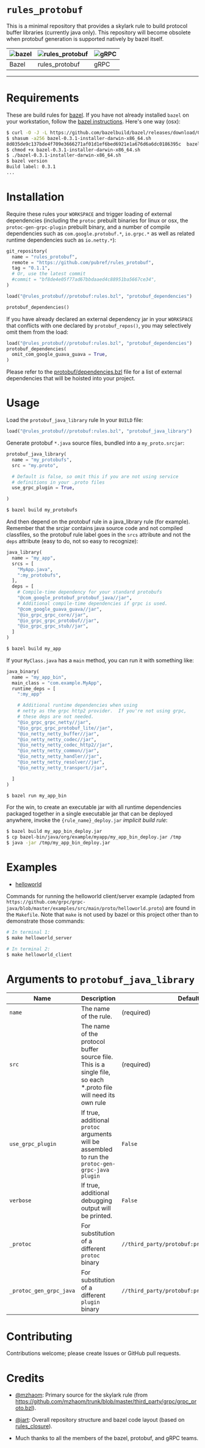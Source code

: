 # `rules_protobuf`

This is a minimal repository that provides a skylark rule to build
protocol buffer libraries (currently java only).  This repository will
become obsolete when protobuf generation is supported natively by
bazel itself.

| ![bazel](https://github.com/pubref/rules_protobuf/blob/master/bazel.png) | ![rules_protobuf](https://github.com/pubref/rules_protobuf/blob/master/rules_protobuf.png) | ![gRPC](https://github.com/pubref/rules_protobuf/blob/master/gRPC.png) |
| --- | --- | --- |
| Bazel | rules_protobuf | gRPC |

---

# Requirements

These are build rules for [bazel][bazel-home].  If you have not already
installed `bazel` on your workstation, follow the
[bazel instructions][bazel-install].  Here's one way (osx):

```sh
$ curl -O -J -L https://github.com/bazelbuild/bazel/releases/download/0.3.1/bazel-0.3.1-installer-darwin-x86_64.sh
$ shasum -a256 bazel-0.3.1-installer-darwin-x86_64.sh
8d035de9c137bde4f709e3666271af01d1ef6bed6921e1a676d6a6dc0186395c  bazel-0.3.1-installer-darwin-x86_64.sh
$ chmod +x bazel-0.3.1-installer-darwin-x86_64.sh
$ ./bazel-0.3.1-installer-darwin-x86_64.sh
$ bazel version
Build label: 0.3.1
...
```

# Installation

Require these rules your `WORKSPACE` and trigger loading of external
dependencies (including the `protoc` prebuilt binaries for linux or
osx, the `protoc-gen-grpc-plugin` prebuilt binary, and a number of
compile dependencies such as `com.google.protobuf.*`, `io.grpc.*` as
well as related runtime dependencies such as `io.netty.*`):

```python
git_repository(
  name = "rules_protobuf",
  remote = "https://github.com/pubref/rules_protobuf",
  tag = "0.1.1",
  # Or, use the latest commit
  #commit = "bf8de4e05f77ad67bbdaaed4c88951ba5667ce34",
)

load("@rules_protobuf//protobuf:rules.bzl", "protobuf_dependencies")

protobuf_dependencies()
```

If you have already declared an external dependency jar in your
`WORKSPACE` that conflicts with one declared by `protobuf_repos()`,
you may selectively omit them from the load:

```python
load("@rules_protobuf//protobuf:rules.bzl", "protobuf_dependencies")
protobuf_dependencies(
  omit_com_google_guava_guava = True,
)
```

Please refer to the [protobuf/dependencies.bzl](https://github.com/pubref/rules_protobuf/blob/master/protobuf/dependencies.bzl) file for a list of
external dependencies that will be hoisted into your project.

# Usage

Load the `protobuf_java_library` rule In your `BUILD` file:

```python
load("@rules_protobuf//protobuf:rules.bzl", "protobuf_java_library")
```

Generate protobuf `*.java` source files, bundled into a
`my_proto.srcjar`:

```python
protobuf_java_library(
  name = "my_protobufs",
  src = "my.proto",

  # Default is false, so omit this if you are not using service
  # definitions in your .proto files
  use_grpc_plugin = True,

)
```

```sh
$ bazel build my_protobufs
```

And then depend on the protobuf rule in a java_library rule (for
example).  Remember that the srcjar contains java source code and not
compiled classfiles, so the protobuf rule label goes in the `srcs`
attribute and not the `deps` attribute (easy to do, not so easy to
recognize):

```python
java_library(
  name = "my_app",
  srcs = [
    "MyApp.java",
    ":my_protobufs",
  ],
  deps = [
    # Compile-time dependency for your standard protobufs
    "@com_google_protobuf_protobuf_java//jar",
    # Additional compile-time dependencies if grpc is used.
    "@com_google_guava_guava//jar",
    "@io_grpc_grpc_core//jar",
    "@io_grpc_grpc_protobuf//jar",
    "@io_grpc_grpc_stub//jar",
  ]
)
```

```sh
$ bazel build my_app
```

If your `MyClass.java` has a `main` method, you can run it with
something like:

```python
java_binary(
  name = "my_app_bin",
  main_class = "com.example.MyApp",
  runtime_deps = [
    ":my_app"

    # Additional runtime dependencies when using
    # netty as the grpc http2 provider.  If you're not using grpc,
    # these deps are not needed.
    "@io_grpc_grpc_netty//jar",
    "@io_grpc_grpc_protobuf_lite//jar",
    "@io_netty_netty_buffer//jar",
    "@io_netty_netty_codec//jar",
    "@io_netty_netty_codec_http2//jar",
    "@io_netty_netty_common//jar",
    "@io_netty_netty_handler//jar",
    "@io_netty_netty_resolver//jar",
    "@io_netty_netty_transport//jar",

  ]
)
```

```sh
$ bazel run my_app_bin
```

For the win, to create an executable jar with all runtime dependencies
packaged together in a single executable jar that can be deployed
anywhere, invoke the `{rule_name}_deploy.jar` *implicit build rule*:


```sh
$ bazel build my_app_bin_deploy.jar
$ cp bazel-bin/java/org/example/myapp/my_app_bin_deploy.jar /tmp
$ java -jar /tmp/my_app_bin_deploy.jar
```

# Examples

- [helloworld](https://github.com/pubref/rules_protobuf/tree/master/java/org/pubref/tools/bazel/protobuf/examples/helloworld)

Commands for running the helloworld client/server example (adapted
from
`https://github.com/grpc/grpc-java/blob/master/examples/src/main/proto/helloworld.proto`)
are found in the `Makefile`.  Note that `make` is not used by bazel or
this project other than to demonstrate those commands:

```sh
# In terminal 1:
$ make helloworld_server

# In terminal 2:
$ make helloworld_client
```

# Arguments to `protobuf_java_library`

| Name | Description | Default |
| ---- | ------- | ----------- |
| `name` | The name of the rule. |(required) |
| `src` | The name of the protocol buffer source file.  This is a single file, so each *.proto file will need its own rule | (required) |
| `use_grpc_plugin` | If true, additional `protoc` arguments will be assembled to run the `protoc-gen-grpc-java plugin` | `False` |
| `verbose` | If true, additional debugging output will be printed. | `False` |
| `_protoc` | For substitution of a different `protoc` binary | `//third_party/protobuf:protoc_bin` |
| `_protoc_gen_grpc_java` | For substitution of a different `plugin` binary | `//third_party/protobuf:protoc_gen_grpc_java` |

# Contributing

Contributions welcome; please create Issues or GitHub pull requests.

# Credits

* [@mzhaom][mzhaom]: Primary source for the skylark rule (from
  <https://github.com/mzhaom/trunk/blob/master/third_party/grpc/grpc_proto.bzl>).

* [@jart][jart]: Overall repository structure and bazel code layout
  (based on [rules_closure]).

* Much thanks to all the members of the bazel, protobuf, and gRPC teams.

[jart]: http://github.com/jart "Justine Tunney"
[mzhaom]: http://github.com/mzhaom "Ming Zhao"
[bazel-home]: http://bazel.io "Bazel Homepage"
[bazel-install]: http://bazel.io/docs/install.html "Bazel Installation"
[rules_closure]: http://github.com/bazelbuild/rules_closure "Rules Closure"
